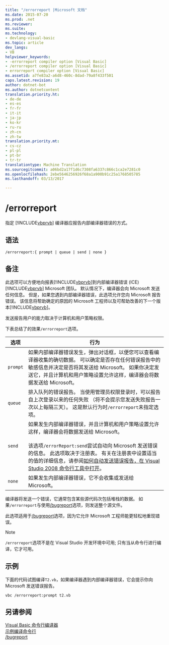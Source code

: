 ```yaml
---
title: "/errorreport |Microsoft 文档"
ms.date: 2015-07-20
ms.prod: .net
ms.reviewer: 
ms.suite: 
ms.technology:
- devlang-visual-basic
ms.topic: article
dev_langs:
- VB
helpviewer_keywords:
- -errorreport compiler option [Visual Basic]
- /errorreport compiler option [Visual Basic]
- errorreport compiler option [Visual Basic]
ms.assetid: a7fe83a2-a6d8-460c-8dad-79a8f433f501
caps.latest.revision: 19
author: dotnet-bot
ms.author: dotnetcontent
translation.priority.ht:
- de-de
- es-es
- fr-fr
- it-it
- ja-jp
- ko-kr
- ru-ru
- zh-cn
- zh-tw
translation.priority.mt:
- cs-cz
- pl-pl
- pt-br
- tr-tr
translationtype: Machine Translation
ms.sourcegitcommit: a06bd2a17f1d6c7308fa6337c866c1ca2e7281c0
ms.openlocfilehash: 2ebe5646256926f68a1a900b91c25a1768505785
ms.lasthandoff: 03/13/2017

---
```

# <a name="errorreport"></a>/errorreport
指定 [!INCLUDE[vbprvb](../../../csharp/programming-guide/concepts/linq/includes/vbprvb_md.md)] 编译器应报告内部编译器错误的方式。  
  
## <a name="syntax"></a>语法  
  
```  
/errorreport:{ prompt | queue | send | none }  
```  
  
## <a name="remarks"></a>备注  
 此选项可以方便地向报表[!INCLUDE[vbprvb](../../../csharp/programming-guide/concepts/linq/includes/vbprvb_md.md)]到内部编译器错误 (ICE) [!INCLUDE[vbprvb](../../../csharp/programming-guide/concepts/linq/includes/vbprvb_md.md)] Microsoft 团队。 默认情况下，编译器会向 Microsoft 发送任何信息。 但是，如果您遇到内部编译器错误，此选项允许您向 Microsoft 报告错误。 该信息将帮助确定的原因的 Microsoft 工程师以及可帮助改善的下一个版本[!INCLUDE[vbprvb](../../../csharp/programming-guide/concepts/linq/includes/vbprvb_md.md)]。  
  
 发送报告用户的能力取决于计算机和用户策略权限。  
  
 下表总结了的效果`/errorreport`选项。  
  
|选项|行为|  
|---|---|  
|`prompt`|如果内部编译器错误发生，弹出对话框，以便您可以查看编译器收集的确切数据。 可以确定是否存在任何错误报告中的敏感信息并决定是否将其发送给 Microsoft。 如果你决定发送它，并且计算机和用户策略设置允许这样，编译器会将数据发送给 Microsoft。|  
|`queue`|排入队列的错误报告。 当使用管理员权限登录时，可以报告自上次登录以来的任何失败 （将不会提示您发送失败报告一次以上每隔三天）。 这是默认行为时`/errorreport`未指定选项。|  
|`send`|如果发生内部编译器错误，并且计算机和用户策略设置允许这样，编译器会将数据发送给 Microsoft。<br /><br /> 该选项`/errorReport:send`尝试自动向 Microsoft 发送错误的信息。 此选项取决于注册表。 有关在注册表中设置适当的值的详细信息，请参阅[如何自动发送错误报告，在 Visual Studio 2008 命令行工具中打开](http://go.microsoft.com/fwlink/?LinkID=184695)。|  
|`none`|如果发生内部编译器错误，它不会收集或发送给 Microsoft。|  
  
 编译器将发送一个错误，它通常包含某些源代码次包括堆栈的数据。 如果`/errorreport`与使用[/bugreport](../../../visual-basic/reference/command-line-compiler/bugreport.md)选项，则发送整个源文件。  
  
 此选项适用于[/bugreport](../../../visual-basic/reference/command-line-compiler/bugreport.md)选项，因为它允许 Microsoft 工程师能更轻松地重现错误。  
  
> [!NOTE]
>  `/errorreport`选项不是在 Visual Studio 开发环境中可用; 只有当从命令行进行编译，它才可用。  
  
## <a name="example"></a>示例  
 下面的代码试图编译`T2.vb`，如果编译器遇到内部编译器错误，它会提示你向 Microsoft 发送错误报告。  
  
```  
vbc /errorreport:prompt t2.vb  
```  
  
## <a name="see-also"></a>另请参阅  
 [Visual Basic 命令行编译器](../../../visual-basic/reference/command-line-compiler/index.md)   
 [示例编译命令行](../../../visual-basic/reference/command-line-compiler/sample-compilation-command-lines.md)   
 [/bugreport](../../../visual-basic/reference/command-line-compiler/bugreport.md)
